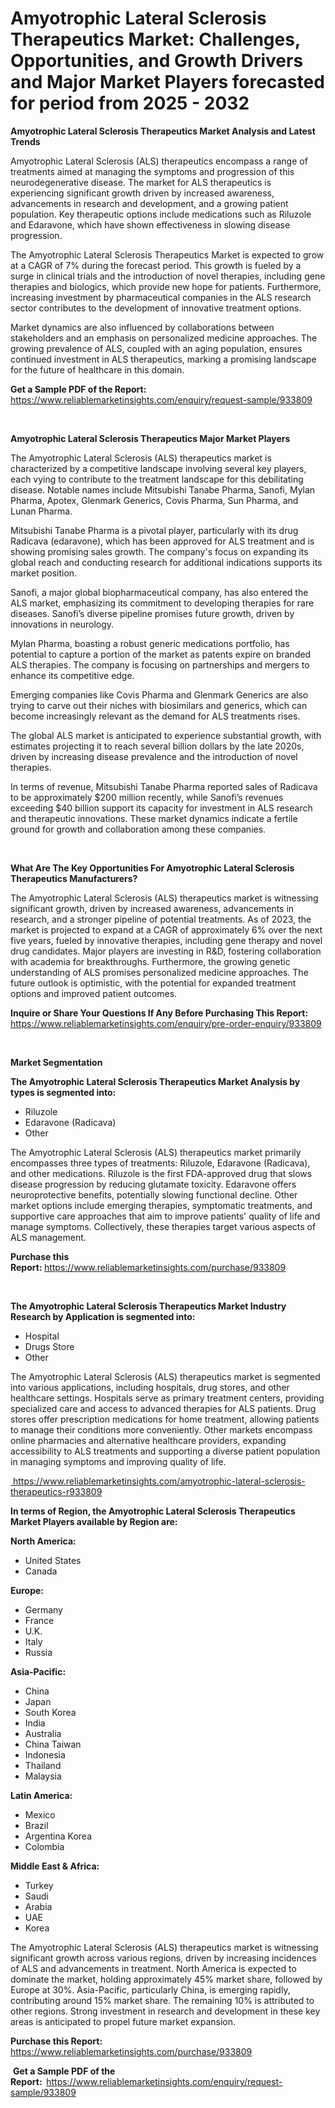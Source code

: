 <p><h1>Amyotrophic Lateral Sclerosis Therapeutics Market: Challenges, Opportunities, and Growth Drivers and Major Market Players forecasted for period from 2025 - 2032</h1></p><p><strong>Amyotrophic Lateral Sclerosis Therapeutics Market Analysis and Latest Trends</strong></p>
<p><p>Amyotrophic Lateral Sclerosis (ALS) therapeutics encompass a range of treatments aimed at managing the symptoms and progression of this neurodegenerative disease. The market for ALS therapeutics is experiencing significant growth driven by increased awareness, advancements in research and development, and a growing patient population. Key therapeutic options include medications such as Riluzole and Edaravone, which have shown effectiveness in slowing disease progression.</p><p>The Amyotrophic Lateral Sclerosis Therapeutics Market is expected to grow at a CAGR of 7% during the forecast period. This growth is fueled by a surge in clinical trials and the introduction of novel therapies, including gene therapies and biologics, which provide new hope for patients. Furthermore, increasing investment by pharmaceutical companies in the ALS research sector contributes to the development of innovative treatment options. </p><p>Market dynamics are also influenced by collaborations between stakeholders and an emphasis on personalized medicine approaches. The growing prevalence of ALS, coupled with an aging population, ensures continued investment in ALS therapeutics, marking a promising landscape for the future of healthcare in this domain.</p></p>
<p><strong>Get a Sample PDF of the Report:&nbsp;</strong> <a href="https://www.reliablemarketinsights.com/enquiry/request-sample/933809?utm_campaign=2983&utm_medium=2&utm_source=Github&utm_content=ia&utm_term=18042025&utm_id=amyotrophic-lateral-sclerosis-therapeutics">https://www.reliablemarketinsights.com/enquiry/request-sample/933809</a></p>
<p>&nbsp;</p>
<p><strong>Amyotrophic Lateral Sclerosis Therapeutics Major Market Players</strong></p>
<p><p>The Amyotrophic Lateral Sclerosis (ALS) therapeutics market is characterized by a competitive landscape involving several key players, each vying to contribute to the treatment landscape for this debilitating disease. Notable names include Mitsubishi Tanabe Pharma, Sanofi, Mylan Pharma, Apotex, Glenmark Generics, Covis Pharma, Sun Pharma, and Lunan Pharma.</p><p>Mitsubishi Tanabe Pharma is a pivotal player, particularly with its drug Radicava (edaravone), which has been approved for ALS treatment and is showing promising sales growth. The company's focus on expanding its global reach and conducting research for additional indications supports its market position.</p><p>Sanofi, a major global biopharmaceutical company, has also entered the ALS market, emphasizing its commitment to developing therapies for rare diseases. Sanofi’s diverse pipeline promises future growth, driven by innovations in neurology.</p><p>Mylan Pharma, boasting a robust generic medications portfolio, has potential to capture a portion of the market as patents expire on branded ALS therapies. The company is focusing on partnerships and mergers to enhance its competitive edge.</p><p>Emerging companies like Covis Pharma and Glenmark Generics are also trying to carve out their niches with biosimilars and generics, which can become increasingly relevant as the demand for ALS treatments rises.</p><p>The global ALS market is anticipated to experience substantial growth, with estimates projecting it to reach several billion dollars by the late 2020s, driven by increasing disease prevalence and the introduction of novel therapies. </p><p>In terms of revenue, Mitsubishi Tanabe Pharma reported sales of Radicava to be approximately $200 million recently, while Sanofi’s revenues exceeding $40 billion support its capacity for investment in ALS research and therapeutic innovations. These market dynamics indicate a fertile ground for growth and collaboration among these companies.</p></p>
<p>&nbsp;</p>
<p><strong>What Are The Key Opportunities For Amyotrophic Lateral Sclerosis Therapeutics Manufacturers?</strong></p>
<p><p>The Amyotrophic Lateral Sclerosis (ALS) therapeutics market is witnessing significant growth, driven by increased awareness, advancements in research, and a stronger pipeline of potential treatments. As of 2023, the market is projected to expand at a CAGR of approximately 6% over the next five years, fueled by innovative therapies, including gene therapy and novel drug candidates. Major players are investing in R&D, fostering collaboration with academia for breakthroughs. Furthermore, the growing genetic understanding of ALS promises personalized medicine approaches. The future outlook is optimistic, with the potential for expanded treatment options and improved patient outcomes.</p></p>
<p><strong>Inquire or Share Your Questions If Any Before Purchasing This Report:</strong> <a href="https://www.reliablemarketinsights.com/enquiry/pre-order-enquiry/933809?utm_campaign=2983&utm_medium=2&utm_source=Github&utm_content=ia&utm_term=18042025&utm_id=amyotrophic-lateral-sclerosis-therapeutics">https://www.reliablemarketinsights.com/enquiry/pre-order-enquiry/933809</a></p>
<p>&nbsp;</p>
<p><strong>Market Segmentation</strong></p>
<p><strong>The Amyotrophic Lateral Sclerosis Therapeutics Market Analysis by types is segmented into:</strong></p>
<p><ul><li>Riluzole</li><li>Edaravone (Radicava)</li><li>Other</li></ul></p>
<p><p>The Amyotrophic Lateral Sclerosis (ALS) therapeutics market primarily encompasses three types of treatments: Riluzole, Edaravone (Radicava), and other medications. Riluzole is the first FDA-approved drug that slows disease progression by reducing glutamate toxicity. Edaravone offers neuroprotective benefits, potentially slowing functional decline. Other market options include emerging therapies, symptomatic treatments, and supportive care approaches that aim to improve patients' quality of life and manage symptoms. Collectively, these therapies target various aspects of ALS management.</p></p>
<p><strong>Purchase this Report:&nbsp;</strong><a href="https://www.reliablemarketinsights.com/purchase/933809?utm_campaign=2983&utm_medium=2&utm_source=Github&utm_content=ia&utm_term=18042025&utm_id=amyotrophic-lateral-sclerosis-therapeutics">https://www.reliablemarketinsights.com/purchase/933809</a></p>
<p>&nbsp;</p>
<p><strong>The Amyotrophic Lateral Sclerosis Therapeutics Market Industry Research by Application is segmented into:</strong></p>
<p><ul><li>Hospital</li><li>Drugs Store</li><li>Other</li></ul></p>
<p><p>The Amyotrophic Lateral Sclerosis (ALS) therapeutics market is segmented into various applications, including hospitals, drug stores, and other healthcare settings. Hospitals serve as primary treatment centers, providing specialized care and access to advanced therapies for ALS patients. Drug stores offer prescription medications for home treatment, allowing patients to manage their conditions more conveniently. Other markets encompass online pharmacies and alternative healthcare providers, expanding accessibility to ALS treatments and supporting a diverse patient population in managing symptoms and improving quality of life.</p></p>
<p><a href="https://www.reliablemarketinsights.com/amyotrophic-lateral-sclerosis-therapeutics-r933809?utm_campaign=2983&utm_medium=2&utm_source=Github&utm_content=ia&utm_term=18042025&utm_id=amyotrophic-lateral-sclerosis-therapeutics">&nbsp;https://www.reliablemarketinsights.com/amyotrophic-lateral-sclerosis-therapeutics-r933809</a></p>
<p><strong>In terms of Region, the Amyotrophic Lateral Sclerosis Therapeutics Market Players available by Region are:</strong></p>
<p>
    <p> <strong> North America: </strong>
        <ul>
            <li>United States</li>
            <li>Canada</li>
        </ul>
        </p> 
    <p> <strong> Europe: </strong>
        <ul>
            <li>Germany</li>
            <li>France</li>
            <li>U.K.</li>
            <li>Italy</li>
            <li>Russia</li>
        </ul>
        </p> 
    <p> <strong> Asia-Pacific: </strong>
        <ul>
            <li>China</li>
            <li>Japan</li>
            <li>South Korea</li>
            <li>India</li>
            <li>Australia</li>
            <li>China Taiwan</li>
            <li>Indonesia</li>
            <li>Thailand</li>
            <li>Malaysia</li>
        </ul>
        </p> 
    <p> <strong> Latin America: </strong>
        <ul>
            <li>Mexico</li>
            <li>Brazil</li>
            <li>Argentina Korea</li>
            <li>Colombia</li>
        </ul>
        </p> 
    <p> <strong> Middle East & Africa: </strong>
        <ul>
            <li>Turkey</li>
            <li>Saudi</li>
            <li>Arabia</li>
            <li>UAE</li>
            <li>Korea</li>
        </ul>
    </p>
    </p>
<p><p>The Amyotrophic Lateral Sclerosis (ALS) therapeutics market is witnessing significant growth across various regions, driven by increasing incidences of ALS and advancements in treatment. North America is expected to dominate the market, holding approximately 45% market share, followed by Europe at 30%. Asia-Pacific, particularly China, is emerging rapidly, contributing around 15% market share. The remaining 10% is attributed to other regions. Strong investment in research and development in these key areas is anticipated to propel future market expansion.</p></p>
<p><strong>Purchase this Report: </strong><a href="https://www.reliablemarketinsights.com/purchase/933809?utm_campaign=2983&utm_medium=2&utm_source=Github&utm_content=ia&utm_term=18042025&utm_id=amyotrophic-lateral-sclerosis-therapeutics">https://www.reliablemarketinsights.com/purchase/933809</a></p>
<p>&nbsp;<strong>Get a Sample PDF of the Report:&nbsp;&nbsp;</strong><a href="https://www.reliablemarketinsights.com/enquiry/request-sample/933809?utm_campaign=2983&utm_medium=2&utm_source=Github&utm_content=ia&utm_term=18042025&utm_id=amyotrophic-lateral-sclerosis-therapeutics">https://www.reliablemarketinsights.com/enquiry/request-sample/933809</a></p>
<p><strong></strong></p>
<p><p></p><p></p><p></p></p>